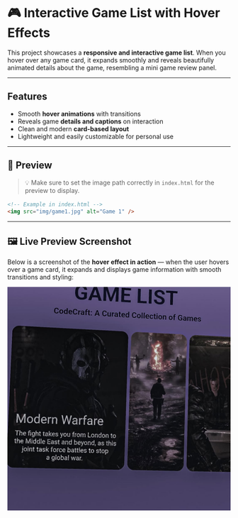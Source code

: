 # 🎮 Interactive Game List with Hover Effects

This project showcases a **responsive and interactive game list**. When you hover over any game card, it expands smoothly and reveals beautifully animated details about the game, resembling a mini game review panel.

---

##  Features

- Smooth **hover animations** with transitions  
- Reveals game **details and captions** on interaction  
- Clean and modern **card-based layout**  
- Lightweight and easily customizable for personal use  

---

## 📸 Preview

> 💡 Make sure to set the image path correctly in `index.html` for the preview to display.

```html
<!-- Example in index.html -->
<img src="img/game1.jpg" alt="Game 1" />
```
---
## 🖼️ Live Preview Screenshot

Below is a screenshot of the **hover effect in action** — when the user hovers over a game card, it expands and displays game information with smooth transitions and styling:

![Game List Hover Preview](preview.jpg)
